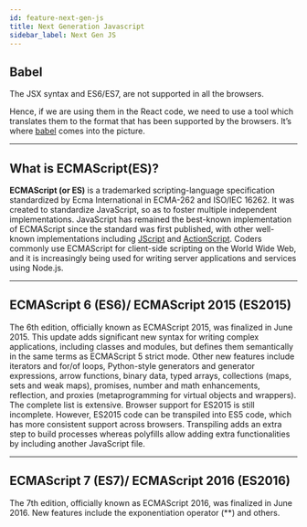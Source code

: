 ```yaml
---
id: feature-next-gen-js
title: Next Generation Javascript
sidebar_label: Next Gen JS
---
```


## Babel

The JSX syntax and ES6/ES7, are not supported in all the browsers.

Hence, if we are using them in the React code, we need to use a tool which translates them to the format that has been supported by the browsers. 
It’s where [babel](http://babeljs.io) comes into the picture.

---

## What is ECMAScript(ES)?

**ECMAScript (or ES)** is a trademarked scripting-language specification standardized by Ecma International in ECMA-262 and ISO/IEC 16262. 
It was created to standardize JavaScript, so as to foster multiple independent implementations. 
JavaScript has remained the best-known implementation of ECMAScript since the standard was first published, 
with other well-known implementations including [JScript](https://en.wikipedia.org/wiki/JScript) and [ActionScript](https://en.wikipedia.org/wiki/ActionScript). 
Coders commonly use ECMAScript for client-side scripting on the World Wide Web, 
and it is increasingly being used for writing server applications and services using Node.js.

---

## ECMAScript 6 (ES6)/ ECMAScript 2015 (ES2015)

The 6th edition, officially known as ECMAScript 2015, was finalized in June 2015. This update adds significant new syntax for writing complex applications, 
including classes and modules, but defines them semantically in the same terms as ECMAScript 5 strict mode. Other new features include iterators and for/of loops, 
Python-style generators and generator expressions, arrow functions, binary data, typed arrays, collections (maps, sets and weak maps), promises, number and math enhancements, 
reflection, and proxies (metaprogramming for virtual objects and wrappers). The complete list is extensive. Browser support for ES2015 is still incomplete. 
However, ES2015 code can be transpiled into ES5 code, which has more consistent support across browsers. Transpiling adds an extra step to build processes whereas polyfills allow adding extra functionalities by including another JavaScript file.


---

## ECMAScript 7 (ES7)/ ECMAScript 2016 (ES2016)

The 7th edition, officially known as ECMAScript 2016, was finalized in June 2016. New features include the exponentiation operator (**) and others.


<script async src="//pagead2.googlesyndication.com/pagead/js/adsbygoogle.js"></script>
<ins class="adsbygoogle"
     style="display:block"
     data-ad-client="ca-pub-7586505628408924"
     data-ad-slot="5652642939"
     data-ad-format="auto"></ins>
<script>
(adsbygoogle = window.adsbygoogle || []).push({});
</script>